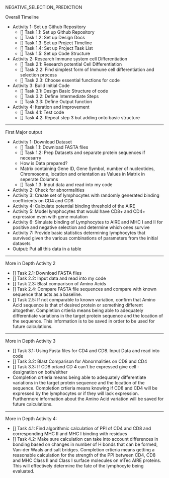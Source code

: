 NEGATIVE_SELECTION_PREDICTION

Overall Timeline
- Activity 1: Set up Github Repository
  - [] Task 1.1: Set up Github Repository
  - [] Task 1.2: Set up Design Docs
  - [] Task 1.3: Set up Project Timeline
  - [] Task 1.4: Set up Project Task List
  - [] Task 1.5: Set up Code Structure
- Activity 2: Research Immune system cell Differentiation
  - [] Task 2.1: Research potential Cell Differentiation
  - [] Task 2.2: Find simplest form of Immune cell differentiation and selection process
  - [] Task 2.3: Choose essential functions for code
- Activity 3: Build Initial Code
  - [] Task 3.1: Design Basic Structure of code
  - [] Task 3.2: Define Intermediate Steps
  - [] Task 3.3: Define Output function
- Activity 4: Iteration and improvement
  - [] Task 4.1: Test code
  - [] Task 4.2: Repeat step 3 but adding onto basic structure

---------------
First Major output
- Activity 1: Download Dataset
  -  [] Task 1.1: Download FASTA files 
  -  [] Task 1.2: Prep Datasets and separate protein sequences if necesarry 
   -  How is Data prepared?
   -  Matrix containing Gene ID, Gene Symbol, number of nucleotides, Chromosome, location and orientation as Values in Matrix in seperate
      Columns
  - [] Task 1.3: Input data and read into my code
- Activity 2: Check for abnormalities
- Activity 3: Create set of lymphocytes with randomly generated binding coefficients on CD4 and CD8
- Activity 4: Calculate potential binding threshold of the AIRE 
- Activity 5: Model lymphocytes that would have CD8+ and CD4+ expression even with gene mutation
- Activity 6: Simulate binding of Lymphocytes to AIRE and MHC I and II for positive and negative selection and determine which ones survive
- Activity 7: Provide basic statistics determining lymphocytes that survived given the various combinations of parameters from the initial datasets
- Output: Put all this data in a table


-------------------
More in Depth Activity 2
  -  [] Task 2.1: Download FASTA files 
  -  [] Task 2.2: Input data and read into my code
  -  [] Task 2.3: Blast comparison of Amino Acids
  -  [] Task 2.4: Compare FASTA file sequences and compare with known sequence that acts as a baseline.
  -  [] Task 2.5: If not comparable to known variation, confirm that Amino Acid sequence is that of desired protein or something different altogether. 
Completion crtieria means being able to adequately differentiate variations in the target protein sequence and the location of the sequence. This information is to be saved in order to be used for future calculations.
--------------------------
More in Depth Activity 3
- [] Task 3.1: Using Fasta files for CD4 and CD8. Input Data and read into code
- [] Task 3.2: Blast Comparison for Abnormalities on CD8 and CD4 
- [] Task 3.3: If CD8 or/and CD 4 can't be expressed give cell - designation on both/either
- Completion crtieria means being able to adequately differentiate variations in the target protein sequence and the location of the sequence. Completion crtieria means knowing if CD8 and CD4 will be expressed by the lymphocytes or if they will lack expression. Furthermore information about the Amino Acid variation will be saved for future calculations.
-------------------------
More in Depth Activity 4: 
- [] Task 4.1: Find algorithmic calculation of PPI of CD4 and CD8 and corresponding MHC II and MHC I binding with residues
- [] Task 4.2: Make sure calculation can take into account differences in bonding based on changes in number of H bonds that can be formed, Van-der Waals and salt bridges.
Completion crtieria means getting a reasonable calculation for the strength of the PPI between CD4, CD8 and MHC Class II and Class I surface molecules on mTec AIRE proteins. This will effectively determine the fate of the lymphocyte being evaluated.
